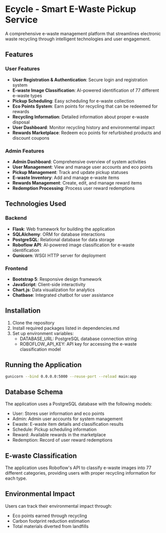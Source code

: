 # Ecycle - Smart E-Waste Pickup Service

A comprehensive e-waste management platform that streamlines electronic waste recycling through intelligent technologies and user engagement.

## Features

### User Features
- **User Registration & Authentication**: Secure login and registration system
- **E-waste Image Classification**: AI-powered identification of 77 different e-waste types
- **Pickup Scheduling**: Easy scheduling for e-waste collection
- **Eco Points System**: Earn points for recycling that can be redeemed for rewards
- **Recycling Information**: Detailed information about proper e-waste disposal
- **User Dashboard**: Monitor recycling history and environmental impact
- **Rewards Marketplace**: Redeem eco points for refurbished products and discount coupons

### Admin Features
- **Admin Dashboard**: Comprehensive overview of system activities
- **User Management**: View and manage user accounts and eco points
- **Pickup Management**: Track and update pickup statuses
- **E-waste Inventory**: Add and manage e-waste items
- **Rewards Management**: Create, edit, and manage reward items
- **Redemption Processing**: Process user reward redemptions

## Technologies Used

### Backend
- **Flask**: Web framework for building the application
- **SQLAlchemy**: ORM for database interactions
- **PostgreSQL**: Relational database for data storage
- **Roboflow API**: AI-powered image classification for e-waste identification
- **Gunicorn**: WSGI HTTP server for deployment

### Frontend
- **Bootstrap 5**: Responsive design framework
- **JavaScript**: Client-side interactivity
- **Chart.js**: Data visualization for analytics
- **Chatbase**: Integrated chatbot for user assistance

## Installation

1. Clone the repository
2. Install required packages listed in dependencies.md
3. Set up environment variables:
   - DATABASE_URL: PostgreSQL database connection string
   - ROBOFLOW_API_KEY: API key for accessing the e-waste classification model

## Running the Application

```bash
gunicorn --bind 0.0.0.0:5000 --reuse-port --reload main:app
```

## Database Schema

The application uses a PostgreSQL database with the following models:
- User: Stores user information and eco points
- Admin: Admin user accounts for system management
- Ewaste: E-waste item details and classification results
- Schedule: Pickup scheduling information
- Reward: Available rewards in the marketplace
- Redemption: Record of user reward redemptions

## E-waste Classification

The application uses Roboflow's API to classify e-waste images into 77 different categories, providing users with proper recycling information for each type.

## Environmental Impact

Users can track their environmental impact through:
- Eco points earned through recycling
- Carbon footprint reduction estimation
- Total materials diverted from landfills